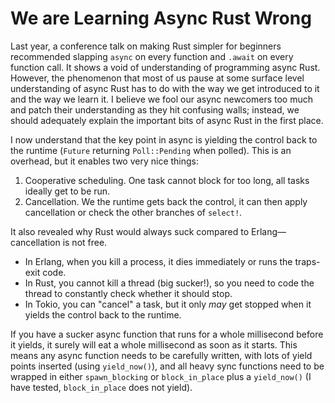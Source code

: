 # We are Learning Async Rust Wrong

Last year,
a conference talk on making Rust simpler for
beginners recommended slapping `async` on every function and `.await` on
every function call.
It shows a void of understanding of programming async Rust. However,
the phenomenon that most of us pause at some surface level understanding of
async Rust has to do with the way we get introduced to it and
the way we learn it.
I believe we fool our async newcomers too much and patch their understanding as
they hit confusing walls; instead,
we should adequately explain the important bits of async Rust in
the first place.

<!-- TODO: Below is in one of my email drafts. Revision needed. -->

I now understand that the key point in async is yielding the control back to
the runtime (`Future` returning `Poll::Pending` when polled).
This is an overhead, but it enables two very nice things:

1. Cooperative scheduling.
    One task cannot block for too long, all tasks ideally get to be run.
1. Cancellation.
    We the runtime gets back the control,
    it can then apply cancellation or check the other branches of `select!`.

It also revealed why Rust would always suck compared to
Erlang—cancellation is not free.

- In Erlang, when you kill a process,
    it dies immediately or runs the traps-exit code.
- In Rust, you cannot kill a thread (big sucker!),
    so you need to code the thread to constantly check whether it should stop.
- In Tokio, you can "cancel" a task,
    but it only *may* get stopped when it yields the control back to
    the runtime.

If you have a sucker async function that runs for
a whole millisecond before it yields,
it surely will eat a whole millisecond as soon as it starts.
This means any async function needs to be carefully written,
with lots of yield points inserted (using `yield_now()`),
and all heavy sync functions need to be wrapped in either `spawn_blocking` or
`block_in_place` plus a `yield_now()` (I have tested,
`block_in_place` does not yield).
